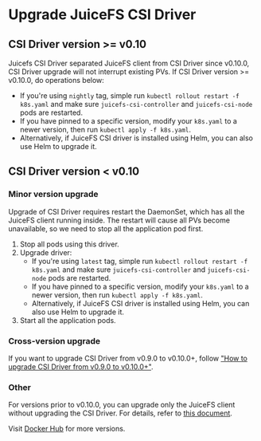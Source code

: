# Upgrade JuiceFS CSI Driver

## CSI Driver version >= v0.10

Juicefs CSI Driver separated JuiceFS client from CSI Driver since v0.10.0, CSI Driver upgrade will not interrupt
existing PVs. If CSI Driver version >= v0.10.0, do operations below:

* If you're using `nightly` tag, simple run `kubectl rollout restart -f k8s.yaml` and make sure `juicefs-csi-controller`
  and `juicefs-csi-node` pods are restarted.
* If you have pinned to a specific version, modify your `k8s.yaml` to a newer version, then
  run `kubectl apply -f k8s.yaml`.
* Alternatively, if JuiceFS CSI driver is installed using Helm, you can also use Helm to upgrade it.

## CSI Driver version < v0.10

### Minor version upgrade

Upgrade of CSI Driver requires restart the DaemonSet, which has all the JuiceFS client running inside. The restart will
cause all PVs become unavailable, so we need to stop all the application pod first.

1. Stop all pods using this driver.
2. Upgrade driver:
    * If you're using `latest` tag, simple run `kubectl rollout restart -f k8s.yaml` and make
      sure `juicefs-csi-controller` and `juicefs-csi-node` pods are restarted.
    * If you have pinned to a specific version, modify your `k8s.yaml` to a newer version, then
      run `kubectl apply -f k8s.yaml`.
    * Alternatively, if JuiceFS CSI driver is installed using Helm, you can also use Helm to upgrade it.
3. Start all the application pods.

### Cross-version upgrade

If you want to upgrade CSI Driver from v0.9.0 to v0.10.0+, follow ["How to upgrade CSI Driver from v0.9.0 to v0.10.0+"](upgrade-csi-driver-from-0.9-to-0.10.md).

### Other

For versions prior to v0.10.0, you can upgrade only the JuiceFS client without upgrading the CSI Driver. For details,
refer to [this document](./docs/upgrade-juicefs.md).

Visit [Docker Hub](https://hub.docker.com/r/juicedata/juicefs-csi-driver) for more versions.
